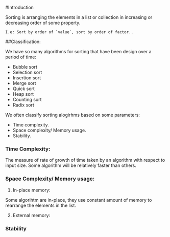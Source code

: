 #Introduction

Sorting is arranging the elements in a list or collection in increasing or decreasing
order of some property. 

    I.e: Sort by order of `value`, sort by order of factor..


##Classification:

We have so many algorithms for sorting that have been design over a period of time:
- Bubble sort
- Selection sort
- Insertion sort
- Merge sort
- Quick sort
- Heap sort
- Counting sort
- Radix sort

We often classify sorting alogirhms based on some parameters: 
- Time complexity.
- Space complexity/ Memory usage.
- Stability.

### Time Complexity: 

The measure of rate of growth of time taken by an algorithm with respect to input size.	Some algorithm will be relatively faster than others.
	
### Space Complexity/ Memory usage:

1. In-place memory:

Some algorihtm are in-place, they use constant amount of memory to rearrange the elements in the list.  

2. External memory:


### Stability












